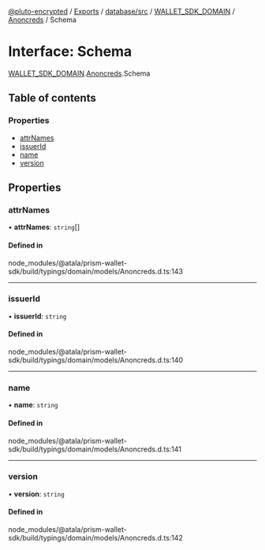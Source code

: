 [@pluto-encrypted](../README.md) / [Exports](../modules.md) / [database/src](../modules/database_src.md) / [WALLET\_SDK\_DOMAIN](../modules/database_src.WALLET_SDK_DOMAIN.md) / [Anoncreds](../modules/database_src.WALLET_SDK_DOMAIN.Anoncreds.md) / Schema

# Interface: Schema

[WALLET\_SDK\_DOMAIN](../modules/database_src.WALLET_SDK_DOMAIN.md).[Anoncreds](../modules/database_src.WALLET_SDK_DOMAIN.Anoncreds.md).Schema

## Table of contents

### Properties

- [attrNames](database_src.WALLET_SDK_DOMAIN.Anoncreds.Schema.md#attrnames)
- [issuerId](database_src.WALLET_SDK_DOMAIN.Anoncreds.Schema.md#issuerid)
- [name](database_src.WALLET_SDK_DOMAIN.Anoncreds.Schema.md#name)
- [version](database_src.WALLET_SDK_DOMAIN.Anoncreds.Schema.md#version)

## Properties

### attrNames

• **attrNames**: `string`[]

#### Defined in

node_modules/@atala/prism-wallet-sdk/build/typings/domain/models/Anoncreds.d.ts:143

___

### issuerId

• **issuerId**: `string`

#### Defined in

node_modules/@atala/prism-wallet-sdk/build/typings/domain/models/Anoncreds.d.ts:140

___

### name

• **name**: `string`

#### Defined in

node_modules/@atala/prism-wallet-sdk/build/typings/domain/models/Anoncreds.d.ts:141

___

### version

• **version**: `string`

#### Defined in

node_modules/@atala/prism-wallet-sdk/build/typings/domain/models/Anoncreds.d.ts:142
